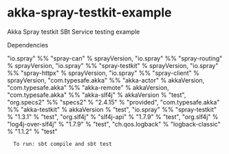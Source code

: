 akka-spray-testkit-example
==========================

Akka Spray testkit SBt Service testing example

Dependencies

 "io.spray" %% "spray-can" % sprayVersion,
            "io.spray" %% "spray-routing" % sprayVersion,
            "io.spray" %% "spray-testkit" % sprayVersion,
            "io.spray" %% "spray-httpx" % sprayVersion,
            "io.spray" %% "spray-client" % sprayVersion,
    "com.typesafe.akka" %% "akka-actor" % akkaVersion,
    "com.typesafe.akka" %% "akka-remote" % akkaVersion,
    "com.typesafe.akka" %% "akka-slf4j" % akkaVersion % "test",
            "org.specs2" %% "specs2" % "2.4.15" % "provided",
     "com.typesafe.akka" %% "akka-testkit" % akkaVersion % "test",
              "io.spray" %% "spray-testkit" % "1.3.1" % "test",
        "org.slf4j" 			% "slf4j-api" 			% "1.7.9" % "test",
        "org.slf4j" 			% "log4j-over-slf4j" 	% "1.7.9" % "test",
        "ch.qos.logback" 	% "logback-classic" 	% "1.1.2" % "test"
        
      To run: sbt compile and sbt test

